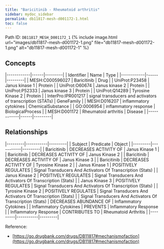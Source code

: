 ```yaml
---
title: "Baricitinib - Rheumatoid arthritis"
sidebar: mydoc_sidebar
permalink: db11817-mesh-d001172-1.html
toc: false 
---
```



Path ID: `DB11817_MESH_D001172_1`
{% include image.html url="images/db11817-mesh-d001172-1.png" file="db11817-mesh-d001172-1.png" alt="db11817-mesh-d001172-1" %}

## Concepts

|------------|------|---------|
| Identifier | Name | Type    |
|------------|------|---------|
| MESH:C000596027 | Baricitinib | Drug |
| UniProt:P23458 | Janus kinase 1 | Protein |
| UniProt:O60674 | Janus kinase 2 | Protein |
| UniProt:P52333 | Janus kinase 3 | Protein |
| UniProt:Q14289 | Tyrosine Kinase 2 | Protein |
| InterPro:IPR001217 | signal transducers and activators of transcription (STATs) | GeneFamily |
| MESH:D016207 | inflammatory cytokines | ChemicalSubstance |
| GO:0006954 | inflammatory response | BiologicalProcess |
| MESH:D001172 | Rheumatoid arthritis | Disease |
|------------|------|---------|

## Relationships

|---------|-----------|---------|
| Subject | Predicate | Object  |
|---------|-----------|---------|
| Baricitinib | DECREASES ACTIVITY OF | Janus Kinase 1 |
| Baricitinib | DECREASES ACTIVITY OF | Janus Kinase 2 |
| Baricitinib | DECREASES ACTIVITY OF | Janus Kinase 3 |
| Baricitinib | DECREASES ACTIVITY OF | Tyrosine Kinase 2 |
| Janus Kinase 1 | POSITIVELY REGULATES | Signal Transducers And Activators Of Transcription (Stats) |
| Janus Kinase 2 | POSITIVELY REGULATES | Signal Transducers And Activators Of Transcription (Stats) |
| Janus Kinase 3 | POSITIVELY REGULATES | Signal Transducers And Activators Of Transcription (Stats) |
| Tyrosine Kinase 2 | POSITIVELY REGULATES | Signal Transducers And Activators Of Transcription (Stats) |
| Signal Transducers And Activators Of Transcription (Stats) | DECREASES ABUNDANCE OF | Inflammatory Cytokines |
| Inflammatory Cytokines | PREVENTS | Inflammatory Response |
| Inflammatory Response | CONTRIBUTES TO | Rheumatoid Arthritis |
|---------|-----------|---------|

Reference: 
  - [https://go.drugbank.com/drugs/DB11817#mechanismofaction](https://go.drugbank.com/drugs/DB11817#mechanismofaction)
